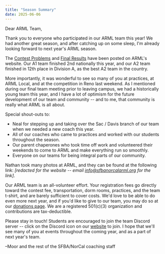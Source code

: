 ```yaml
---
title: "Season Summary"
date: 2025-06-06
---
```


Dear ARML Team,

Thank you to everyone who participated in our ARML team this year! We had
another great season, and after catching up on some sleep, I'm already
looking forward to next year's ARML season.

The [Contest Problems](https://drive.google.com/file/d/1rqZg0F5VV3iAVWAR3OWMWceL9cggBd1q/view?usp=drive_link) and [Final Results](https://docs.google.com/document/d/17KQYnstIYxyz2r1KoyYIbkl-2Ex62jd1x-Cy-z8BcG8/edit?usp=sharing) have been posted on ARML's website. Our A1 team finished 2nd nationally this year, and our A2 team finished in 12th place in Division A, as the best A2 team in the country.

More importantly, it was wonderful to see so many of you at practices, at ARML
Local, and at the competition in Reno last weekend.  As I mentioned during our
final team meeting prior to leaving campus, we had a historically young team
this year, and I have a lot of optimism for the future development of our team
and community -- and to me, that community is really what ARML is all about.

Special shout-outs to: 
- Neal for stepping up and taking over the Sac / Davis branch of our team when
  we needed a new coach this year.
- All of our coaches who came to practices and worked with our students
  throughout the season.
- Our parent chaperones who took time off work and volunteered their weekends to
  come to ARML and make everything run so smoothly.
- Everyone on our teams for being integral parts of our community.

Nathan took many photos at ARML, and they can be found at the following link:
*[redacted for the website -- email info@sfbanorcalarml.org for the link]*.

Our ARML team is an all-volunteer effort. Your registration fees go directly
toward the contest fee, transportation, dorm rooms, practices, and the team
t-shirt, and are barely sufficient to cover costs. We'd love to be able to do
even more next year, and if you'd like to give to our team, you may do so at 
our [donations page](/donate). We are a
registered 501(c)(3) organization and contributions are tax-deductible.

Please stay in touch! Students are encouraged to join the team Discord server
-- click on the Discord icon on our [website](/) to join. I hope that we'll see
many of you at events throughout the coming year, and as a part of next year's
team.

–Moor and the rest of the SFBA/NorCal coaching staff

